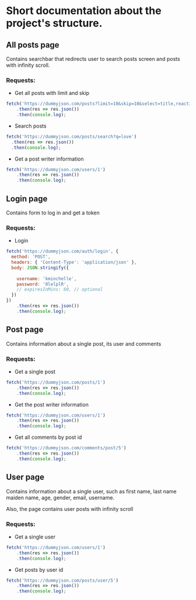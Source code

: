 # Short documentation about the project's structure.

## All posts page

Contains searchbar that redirects user to search posts screen and posts with infinity scroll.

### Requests:

* Get all posts with limit and skip
```js
fetch('https://dummyjson.com/posts?limit=10&skip=10&select=title,reactions,userId')
    .then(res => res.json())
    .then(console.log);
```
* Search posts
```js
fetch('https://dummyjson.com/posts/search?q=love')
  .then(res => res.json())
  .then(console.log);
```
* Get a post writer information
```js
fetch('https://dummyjson.com/users/1')
    .then(res => res.json())
    .then(console.log);
```

## Login page

Contains form to log in and get a token

### Requests:

* Login
```js
fetch('https://dummyjson.com/auth/login', {
  method: 'POST',
  headers: { 'Content-Type': 'application/json' },
  body: JSON.stringify({
    
    username: 'kminchelle',
    password: '0lelplR',
    // expiresInMins: 60, // optional
  })
})
    .then(res => res.json())
    .then(console.log);
```

## Post page

Contains information about a single post, its user and comments

### Requests:

* Get a single post
```js
fetch('https://dummyjson.com/posts/1')
    .then(res => res.json())
    .then(console.log);
```
* Get the post writer information
```js
fetch('https://dummyjson.com/users/1')
    .then(res => res.json())
    .then(console.log);
```
* Get all comments by post id
```js
fetch('https://dummyjson.com/comments/post/5')
    .then(res => res.json())
    .then(console.log);
```

## User page

Contains information about a single user, such as first name, last name
maiden name, age, gender, email, username.

Also, the page contains user posts with infinity scroll

### Requests:

* Get a single user
```js
fetch('https://dummyjson.com/users/1')
    .then(res => res.json())
    .then(console.log);
```
* Get posts by user id
```js
fetch('https://dummyjson.com/posts/user/5')
    .then(res => res.json())
    .then(console.log);
```
